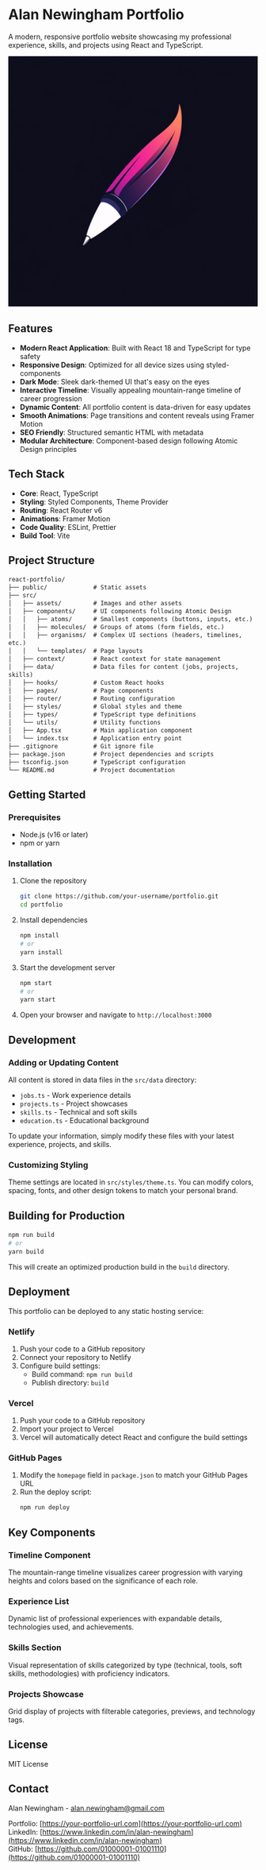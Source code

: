 # Alan Newingham Portfolio

A modern, responsive portfolio website showcasing my professional experience, skills, and projects using React and TypeScript.

![Portfolio Preview](public/transcriber.png)

## Features

- **Modern React Application**: Built with React 18 and TypeScript for type safety
- **Responsive Design**: Optimized for all device sizes using styled-components
- **Dark Mode**: Sleek dark-themed UI that's easy on the eyes
- **Interactive Timeline**: Visually appealing mountain-range timeline of career progression
- **Dynamic Content**: All portfolio content is data-driven for easy updates
- **Smooth Animations**: Page transitions and content reveals using Framer Motion
- **SEO Friendly**: Structured semantic HTML with metadata
- **Modular Architecture**: Component-based design following Atomic Design principles

## Tech Stack

- **Core**: React, TypeScript
- **Styling**: Styled Components, Theme Provider
- **Routing**: React Router v6
- **Animations**: Framer Motion
- **Code Quality**: ESLint, Prettier
- **Build Tool**: Vite

## Project Structure

```
react-portfolio/
├── public/             # Static assets
├── src/
│   ├── assets/         # Images and other assets
│   ├── components/     # UI components following Atomic Design
│   │   ├── atoms/      # Smallest components (buttons, inputs, etc.)
│   │   ├── molecules/  # Groups of atoms (form fields, etc.)
│   │   ├── organisms/  # Complex UI sections (headers, timelines, etc.)
│   │   └── templates/  # Page layouts
│   ├── context/        # React context for state management
│   ├── data/           # Data files for content (jobs, projects, skills)
│   ├── hooks/          # Custom React hooks
│   ├── pages/          # Page components
│   ├── router/         # Routing configuration
│   ├── styles/         # Global styles and theme
│   ├── types/          # TypeScript type definitions
│   └── utils/          # Utility functions
│   ├── App.tsx         # Main application component
│   └── index.tsx       # Application entry point
├── .gitignore          # Git ignore file
├── package.json        # Project dependencies and scripts
├── tsconfig.json       # TypeScript configuration
└── README.md           # Project documentation
```

## Getting Started

### Prerequisites

- Node.js (v16 or later)
- npm or yarn

### Installation

1. Clone the repository
   ```bash
   git clone https://github.com/your-username/portfolio.git
   cd portfolio
   ```

2. Install dependencies
   ```bash
   npm install
   # or
   yarn install
   ```

3. Start the development server
   ```bash
   npm start
   # or
   yarn start
   ```

4. Open your browser and navigate to `http://localhost:3000`

## Development

### Adding or Updating Content

All content is stored in data files in the `src/data` directory:

- `jobs.ts` - Work experience details
- `projects.ts` - Project showcases
- `skills.ts` - Technical and soft skills
- `education.ts` - Educational background

To update your information, simply modify these files with your latest experience, projects, and skills.

### Customizing Styling

Theme settings are located in `src/styles/theme.ts`. You can modify colors, spacing, fonts, and other design tokens to match your personal brand.

## Building for Production

```bash
npm run build
# or
yarn build
```

This will create an optimized production build in the `build` directory.

## Deployment

This portfolio can be deployed to any static hosting service:

### Netlify

1. Push your code to a GitHub repository
2. Connect your repository to Netlify
3. Configure build settings:
   - Build command: `npm run build`
   - Publish directory: `build`

### Vercel

1. Push your code to a GitHub repository
2. Import your project to Vercel
3. Vercel will automatically detect React and configure the build settings

### GitHub Pages

1. Modify the `homepage` field in `package.json` to match your GitHub Pages URL
2. Run the deploy script:
   ```bash
   npm run deploy
   ```

## Key Components

### Timeline Component

The mountain-range timeline visualizes career progression with varying heights and colors based on the significance of each role.

### Experience List

Dynamic list of professional experiences with expandable details, technologies used, and achievements.

### Skills Section

Visual representation of skills categorized by type (technical, tools, soft skills, methodologies) with proficiency indicators.

### Projects Showcase

Grid display of projects with filterable categories, previews, and technology tags.

## License

MIT License

## Contact

Alan Newingham - [alan.newingham@gmail.com](mailto:alan.newingham@gmail.com)

Portfolio: [https://your-portfolio-url.com](https://your-portfolio-url.com)  
LinkedIn: [https://www.linkedin.com/in/alan-newingham](https://www.linkedin.com/in/alan-newingham)  
GitHub: [https://github.com/01000001-01001110](https://github.com/01000001-01001110)
